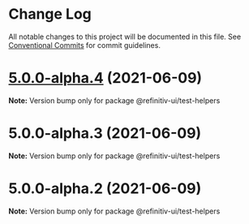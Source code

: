 # Change Log

All notable changes to this project will be documented in this file.
See [Conventional Commits](https://conventionalcommits.org) for commit guidelines.

# [5.0.0-alpha.4](https://git.sami.int.thomsonreuters.com/elf/refinitiv-ui/compare/@refinitiv-ui/test-helpers@5.0.0-alpha.3...@refinitiv-ui/test-helpers@5.0.0-alpha.4) (2021-06-09)

**Note:** Version bump only for package @refinitiv-ui/test-helpers





# 5.0.0-alpha.3 (2021-06-09)

**Note:** Version bump only for package @refinitiv-ui/test-helpers





# 5.0.0-alpha.2 (2021-06-09)

**Note:** Version bump only for package @refinitiv-ui/test-helpers
